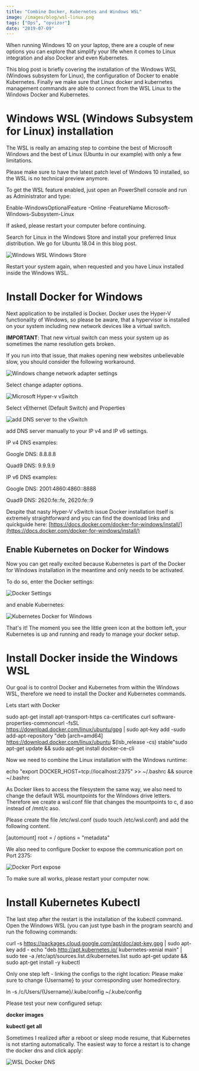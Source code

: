 ```yaml
---
title: "Combine Docker, Kubernetes and Windows WSL"
image: /images/blog/wsl-linux.png
tags: ["Ops", "opvizor"]
date: "2019-07-09"
---
```


When running Windows 10 on your laptop, there are a couple of new options you can explore that simplify your life when it comes to Linux integration and also Docker and even Kubernetes.

This blog post is briefly covering the installation of the Windows WSL (Windows subsystem for Linux), the configuration of Docker to enable Kubernetes. Finally we make sure that Linux docker and kubernetes management commands are able to connect from the WSL Linux to the Windows Docker and Kubernetes.

# Windows WSL (Windows Subsystem for Linux) installation

The WSL is really an amazing step to combine the best of Microsoft Windows and the best of Linux (Ubuntu in our example) with only a few limitations.

Please make sure to have the latest patch level of Windows 10 installed, so the WSL is no technical preview anymore.

To get the WSL feature enabled, just open an PowerShell console and run as Administrator and type:

Enable-WindowsOptionalFeature -Online -FeatureName Microsoft-Windows-Subsystem-Linux

If asked, please restart your computer before continuing.

Search for Linux in the Windows Store and install your preferred linux distribution. We go for Ubuntu 18.04 in this blog post.

![Windows WSL Windows Store](/images/blog/wsl-linux.png)

Restart your system again, when requested and you have Linux installed inside the Windows WSL.

# Install Docker for Windows

Next application to be installed is Docker. Docker uses the Hyper-V functionality of Windows, so please be aware, that a hypervisor is installed on your system including new network devices like a virtual switch. 

**IMPORTANT**: That new virtual switch can mess your system up as sometimes the name resolution gets broken. 

If you run into that issue, that makes opening new websites unbelievable slow, you should consider the following workaround.

![Windows change network adapter settings](/images/blog/changeadapter.png)

Select change adapter options.

![Microsoft Hyper-v vSwitch](/images/blog/vswitch.png)

Select vEthernet (Default Switch) and Properties

![add DNS server to the vSwitch](/images/blog/dns.png)

add DNS server manually to your IP v4 and IP v6 settings.

IP v4 DNS examples:

Google DNS: 8.8.8.8

Quad9 DNS: 9.9.9.9

IP v6 DNS examples:

Google DNS: 2001:4860:4860::8888

Quad9 DNS: 2620:fe::fe, 2620:fe::9

Despite that nasty Hyper-V vSwitch issue Docker installation itself is extremely straightforward and you can find the download links and quickguide here: [https://docs.docker.com/docker-for-windows/install/](https://docs.docker.com/docker-for-windows/install/)

## Enable Kubernetes on Docker for Windows

Now you can get really excited because Kubernetes is part of the Docker for Windows installation in the meantime and only needs to be activated.

To do so, enter the Docker settings:

![Docker Settings](/images/blog/docker-settings.png)

and enable Kubernetes:

![Kubernetes Docker for Windows](/images/blog/enablekubernetes.png)

That's it! The moment you see the little green icon at the bottom left, your Kubernetes is up and running and ready to manage your docker setup.

# Install Docker inside the Windows WSL

Our goal is to control Docker and Kubernetes from within the Windows WSL, therefore we need to install the Docker and Kubernetes commands.

Lets start with Docker

sudo apt-get install apt-transport-https ca-certificates curl software-properties-commoncurl -fsSL https://download.docker.com/linux/ubuntu/gpg | sudo apt-key add -sudo add-apt-repository "deb \[arch=amd64\] https://download.docker.com/linux/ubuntu $(lsb\_release -cs) stable"sudo apt-get update && sudo apt-get install docker-ce-cli

Now we need to combine the Linux installation with the Windows runtime:

echo "export DOCKER\_HOST=tcp://localhost:2375" >> ~/.bashrc && source ~/.bashrc

As Docker likes to access the filesystem the same way, we also need to change the default WSL mountpoints for the Windows drive letters. Therefore we create a wsl.conf file that changes the mountpoints to c, d aso instead of /mnt/c aso.

Please create the file /etc/wsl.conf (sudo touch /etc/wsl.conf) and add the following content.

\[automount\] 
root = / 
options = "metadata"

We also need to configure Docker to expose the communication port on Port 2375:

![Docker Port expose](/images/blog/expose.png)

To make sure all works, please restart your computer now.

# Install Kubernetes Kubectl

The last step after the restart is the installation of the kubectl command. Open the Windows WSL (you can just type bash in the program search) and run the following commands:

curl -s https://packages.cloud.google.com/apt/doc/apt-key.gpg | sudo apt-key add - 
echo "deb http://apt.kubernetes.io/ kubernetes-xenial main" | sudo tee -a /etc/apt/sources.list.d/kubernetes.list
sudo apt-get update && sudo apt-get install -y kubectl

Only one step left - linking the configs to the right location: Please make sure to change {Username} to your corresponding user homedirectory.

ln -s /c/Users/{Username}/.kube/config ~/.kube/config

Please test your new configured setup:

**docker images**

**kubectl get all**

Sometimes I realized after a reboot or sleep mode resume, that Kubernetes is not starting automatically. The easiest way to force a restart is to change the docker dns and click apply:

![WSL Docker DNS](/images/blog/dockerdns.png)

